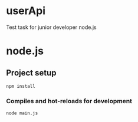 # userApi
Test task for junior developer node.js


# node.js

## Project setup
```
npm install
```

### Compiles and hot-reloads for development
```
node main.js
```
